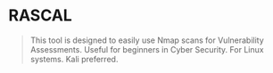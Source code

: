 # RASCAL

> This tool is designed to easily use Nmap scans for Vulnerability Assessments.
> Useful for beginners in Cyber Security.
> For Linux systems. Kali preferred.
